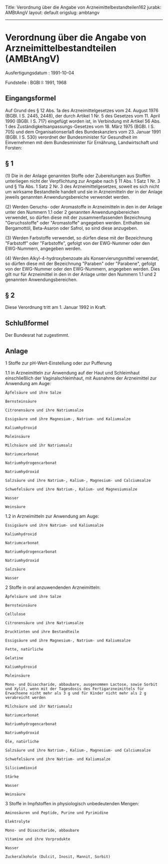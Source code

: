Title: Verordnung über die Angabe von Arzneimittelbestandteilen162
jurabk: AMBtAngV
layout: default
origslug: ambtangv


---

# Verordnung über die Angabe von Arzneimittelbestandteilen (AMBtAngV)

Ausfertigungsdatum
:   1991-10-04

Fundstelle
:   BGBl I: 1991, 1968



## Eingangsformel

Auf Grund des § 12 Abs. 1a des Arzneimittelgesetzes vom 24. August
1976 (BGBl. I S. 2445, 2448), der durch Artikel 1 Nr. 5 des Gesetzes
vom 11. April 1990 (BGBl. I S. 717) eingefügt worden ist, in
Verbindung mit Artikel 56 Abs. 1 des Zuständigkeitsanpassungs-Gesetzes
vom 18. März 1975 (BGBl. I S. 705) und dem Organisationserlaß des
Bundeskanzlers vom 23. Januar 1991 (BGBl. I S. 530) verordnet der
Bundesminister für Gesundheit im Einvernehmen mit dem Bundesminister
für Ernährung, Landwirtschaft und Forsten:


## § 1

(1) Die in der Anlage genannten Stoffe oder Zubereitungen aus Stoffen
unterliegen nicht der Verpflichtung zur Angabe nach § 11 Abs. 1 Satz 1
Nr. 3 und § 11a Abs. 1 Satz 2 Nr. 3 des Arzneimittelgesetzes, soweit
es sich nicht um wirksame Bestandteile handelt und sie in
Arzneimitteln der in der Anlage jeweils genannten Anwendungsbereiche
verwendet werden.

(2) Werden Geruchs- oder Aromastoffe in Arzneimitteln in den in der
Anlage unter den Nummern 1.1 oder 2 genannten Anwendungsbereichen
verwendet, so dürfen diese mit der zusammenfassenden Bezeichnung
"Geruchsstoffe" oder "Aromastoffe" angegeben werden. Enthalten sie
Bergamottöl, Beta-Asaron oder Safrol, so sind diese anzugeben.

(3) Werden Farbstoffe verwendet, so dürfen diese mit der Bezeichnung
"Farbstoff" oder "Farbstoffe", gefolgt von der EWG-Nummer oder den
EWG-Nummern, angegeben werden.

(4) Werden Alkyl-4-hydroxybenzoate als Konservierungsmittel verwendet,
so dürfen diese mit der Bezeichnung "Paraben" oder "Parabene", gefolgt
von der EWG-Nummer oder den EWG-Nummern, angegeben werden. Dies gilt
nur für Arzneimittel in den in der Anlage unter den Nummern 1.1 und 2
genannten Anwendungsbereichen.


## § 2

Diese Verordnung tritt am 1. Januar 1992 in Kraft.


## Schlußformel

Der Bundesrat hat zugestimmt.


## Anlage


1   Stoffe zur pH-Wert-Einstellung oder zur Pufferung


1.1 in Arzneimitteln zur Anwendung auf der Haut und Schleimhaut
    einschließlich der Vaginalschleimhaut, mit Ausnahme der Arzneimittel
    zur Anwendung am Auge:

    Äpfelsäure und ihre Salze

    Bernsteinsäure

    Citronensäure und ihre Natriumsalze

    Essigsäure und ihre Magnesium-, Natrium- und Kaliumsalze

    Kaliumhydroxid

    Maleinsäure

    Milchsäure und ihr Natriumsalz

    Natriumcarbonat

    Natriumhydrogencarbonat

    Natriumhydroxid

    Salzsäure und ihre Natrium-, Kalium-, Magnesium- und Calciumsalze

    Schwefelsäure und ihre Natrium-, Kalium- und Magnesiumsalze

    Wasser

    Weinsäure


1.2 in Arzneimitteln zur Anwendung am Auge:

    Essigsäure und ihre Natrium- und Kaliumsalze

    Kaliumhydroxid

    Natriumcarbonat

    Natriumhydrogencarbonat

    Natriumhydroxid

    Salzsäure

    Wasser


2   Stoffe in oral anzuwendenden Arzneimitteln:

    Äpfelsäure und ihre Salze

    Bernsteinsäure

    Cellulose

    Citronensäure und ihre Natriumsalze

    Drucktinten und ihre Bestandteile

    Essigsäure und ihre Magnesium-, Natrium- und Kaliumsalze

    Fette, natürliche

    Gelatine

    Kaliumhydroxid

    Maleinsäure

    Mono- und Disaccharide, abbaubare, ausgenommen Lactose, sowie Sorbit
    und Xylit, wenn mit der Tagesdosis des Fertigarzneimittels für
    Erwachsene nicht mehr als 3 g und für Kinder nicht mehr als 2 g
    verabreicht werden

    Milchsäure und ihr Natriumsalz

    Natriumcarbonat

    Natriumhydrogencarbonat

    Natriumhydroxid

    Öle, natürliche

    Salzsäure und ihre Natrium-, Kalium-, Magnesium- und Calciumsalze

    Schwefelsäure und ihre Natrium- und Kaliumsalze

    Siliciumdioxid

    Stärke

    Wasser

    Weinsäure


3   Stoffe in Impfstoffen in physiologisch unbedeutenden Mengen:

    Aminosäuren und Peptide, Purine und Pyrimidine

    Elektrolyte

    Mono- und Disaccharide, abbaubare

    Vitamine und ihre Vorprodukte

    Wasser

    Zuckeralkohole (Dulcit, Inosit, Mannit, Sorbit)




